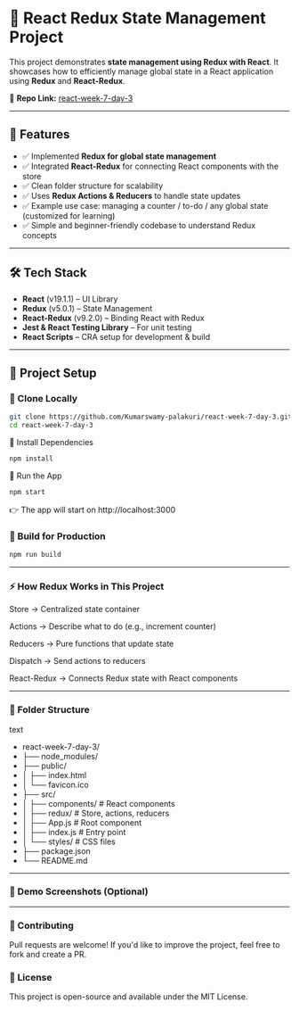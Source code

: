 # 🚀 React Redux State Management Project  

This project demonstrates **state management using Redux with React**. It showcases how to efficiently manage global state in a React application using **Redux** and **React-Redux**.  

🔗 **Repo Link:** [react-week-7-day-3](https://github.com/Kumarswamy-palakuri/react-week-7-day-3.git)  

---

## 📌 Features  
- ✅ Implemented **Redux for global state management**  
- ✅ Integrated **React-Redux** for connecting React components with the store  
- ✅ Clean folder structure for scalability  
- ✅ Uses **Redux Actions & Reducers** to handle state updates  
- ✅ Example use case: managing a counter / to-do / any global state (customized for learning)  
- ✅ Simple and beginner-friendly codebase to understand Redux concepts  

---

## 🛠️ Tech Stack  
- **React** (v19.1.1) – UI Library  
- **Redux** (v5.0.1) – State Management  
- **React-Redux** (v9.2.0) – Binding React with Redux  
- **Jest & React Testing Library** – For unit testing  
- **React Scripts** – CRA setup for development & build  

---

## 📂 Project Setup  

### 🔹 Clone Locally  
```bash
git clone https://github.com/Kumarswamy-palakuri/react-week-7-day-3.git
cd react-week-7-day-3
```
🔹 Install Dependencies
```bash
npm install
```
🔹 Run the App
```bash
npm start
```
👉 The app will start on http://localhost:3000


### 🔹 Build for Production
```bash
npm run build
```
---
### ⚡ How Redux Works in This Project
Store → Centralized state container

Actions → Describe what to do (e.g., increment counter)

Reducers → Pure functions that update state

Dispatch → Send actions to reducers

React-Redux → Connects Redux state with React components

---
### 📂 Folder Structure
text
- react-week-7-day-3/
- ├── node_modules/
- ├── public/
- │   ├── index.html
- │   └── favicon.ico
- ├── src/
- │   ├── components/      # React components
- │   ├── redux/           # Store, actions, reducers
- │   ├── App.js           # Root component
- │   ├── index.js         # Entry point
- │   └── styles/          # CSS files
- ├── package.json
- └── README.md
---
### 📸 Demo Screenshots (Optional)

---
### 🤝 Contributing
Pull requests are welcome! If you'd like to improve the project, feel free to fork and create a PR.

### 📜 License
This project is open-source and available under the MIT License.
